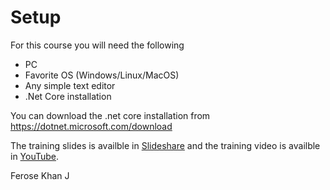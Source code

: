 #  Setup

For this course you will need the following

- PC
- Favorite OS (Windows/Linux/MacOS)
- Any simple text editor
- .Net Core installation

You can download the .net core installation from https://dotnet.microsoft.com/download

The training slides is availble in [Slideshare](https://www.slideshare.net/ferosekhanj/00-setup) and the training video is availble in [YouTube](https://youtu.be/iH5TpfaiN30).

Ferose Khan J
